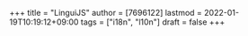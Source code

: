 +++
title = "LinguiJS"
author = [7696122]
lastmod = 2022-01-19T10:19:12+09:00
tags = ["i18n", "l10n"]
draft = false
+++
